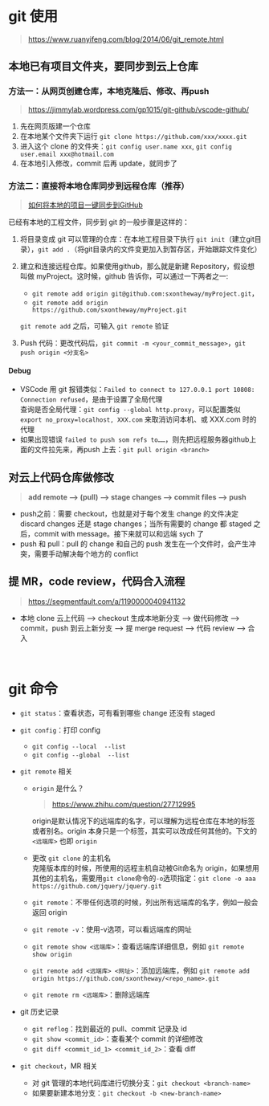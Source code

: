 # git 使用
> https://www.ruanyifeng.com/blog/2014/06/git_remote.html

## 本地已有项目文件夹，要同步到云上仓库
### 方法一：从网页创建仓库，本地克隆后、修改、再push
> https://jimmylab.wordpress.com/gp1015/git-github/vscode-github/ 
1. 先在网页版建一个仓库
1. 在本地某个文件夹下运行 `git clone https://github.com/xxx/xxxx.git`
1. 进入这个 clone 的文件夹：`git config user.name xxx`, `git config user.email xxx@hotmail.com`
1. 在本地引入修改，commit 后再 update，就同步了

### 方法二：直接将本地仓库同步到远程仓库（推荐）
> [如何将本地的项目一键同步到GitHub](https://wdblink.github.io/2019/03/24/%E5%A6%82%E4%BD%95%E5%B0%86%E6%9C%AC%E5%9C%B0%E7%9A%84%E9%A1%B9%E7%9B%AE%E4%B8%80%E9%94%AE%E5%90%8C%E6%AD%A5%E5%88%B0GitHub/)

已经有本地的工程文件，同步到 git 的一般步骤是这样的：
1. 将目录变成 git 可以管理的仓库：在本地工程目录下执行 `git init`（建立git目录），`git add .`（将git目录内的文件变更加入到暂存区，开始跟踪文件变化） 
2. 建立和连接远程仓库。如果使用github，那么就是新建 Repository，假设想叫做 myProject。这时候，github 告诉你，可以通过一下两者之一:  
    * `git remote add origin git@github.com:sxontheway/myProject.git`，  
    * `git remote add origin https://github.com/sxontheway/myProject.git`  
    
    `git remote add` 之后，可输入 `git remote` 验证
3. Push 代码：更改代码后，`git commit -m <your_commit_message>`，`git push origin <分支名>`

#### Debug
* VSCode 用 git 报错类似：`Failed to connect to 127.0.0.1 port 10808: Connection refused`，是由于设置了全局代理  
查询是否全局代理：`git config --global http.proxy`，可以配置类似 `export no_proxy=localhost, XXX.com` 来取消访问本机、或 XXX.com 时的代理
* 如果出现错误 `failed to push som refs to……`，则先把远程服务器github上面的文件拉先来，再push 上去：`git pull origin <branch>`

## 对云上代码仓库做修改
> **add remote --> (pull) --> stage changes --> commit files --> push**

* push之前：需要 checkout，也就是对于每个发生 change 的文件决定 discard changes 还是 stage changes；当所有需要的 change 都 staged 之后，commit with message。接下来就可以和远端 sych 了
* push 和 pull：pull 的 change 和自己的 push 发生在一个文件时，会产生冲突，需要手动解决每个地方的 conflict

## 提 MR，code review，代码合入流程
> https://segmentfault.com/a/1190000040941132 
* 本地 clone 云上代码 --> checkout 生成本地新分支 --> 做代码修改 --> commit，push 到云上新分支 --> 提 merge request --> 代码 review --> 合入

<br>

# git 命令
* `git status`：查看状态，可有看到哪些 change 还没有 staged
* `git config`：打印 config
    * `git config --local  --list`
    * `git config --global  --list`

* `git remote` 相关
    * `origin` 是什么？   
        > https://www.zhihu.com/question/27712995    
        
        origin是默认情况下的远端库的名字，可以理解为远程仓库在本地的标签或者别名。origin 本身只是一个标签，其实可以改成任何其他的。下文的 `<远端库>` 也即 `origin`
    * 更改 `git clone` 的主机名   
        克隆版本库的时候，所使用的远程主机自动被Git命名为 origin，如果想用其他的主机名，需要用`git clone`命令的`-o`选项指定：`git clone -o aaa https://github.com/jquery/jquery.git`
    * `git remote`：不带任何选项的时候，列出所有远端库的名字，例如一般会返回 origin
    * `git remote -v`：使用-v选项，可以看远端库的网址
    * `git remote show <远端库>`：查看远端库详细信息，例如 `git remote show origin`
    * `git remote add <远端库> <网址>`：添加远端库，例如 `git remote add origin https://github.com/sxontheway/<repo_name>.git`
    * `git remote rm <远端库>`：删除远端库

* git 历史记录
    * `git reflog`：找到最近的 pull、commit 记录及 id
    * `git show <commit_id>`：查看某个 commit 的详细修改
    * `git diff <commit_id_1> <commit_id_2>`：查看 diff

* `git checkout`，MR 相关
    * 对 git 管理的本地代码库进行切换分支：`git checkout <branch-name>`
    * 如果要新建本地分支：`git checkout -b <new-branch-name>`  

